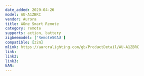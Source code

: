```yaml
---
date_added: 2020-04-26
model: AU-A1ZBRC
vendor: Aurora
title: AOne Smart Remote
category: remote
supports: action, battery
zigbeemodel: ['Remote50AU']
compatible: [z2m]
mlink: https://auroralighting.com/gb/ProductDetail/AU-A1ZBRC
link: 
link2: 
link3: 
EAN: 
---
```

